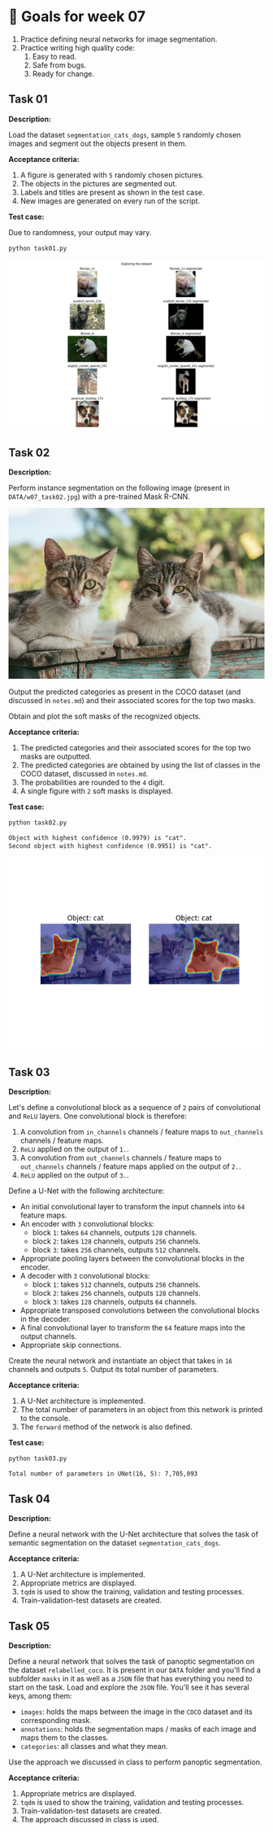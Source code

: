 # 🎯 Goals for week 07

1. Practice defining neural networks for image segmentation.
2. Practice writing high quality code:
   1. Easy to read.
   2. Safe from bugs.
   3. Ready for change.

## Task 01

**Description:**

Load the dataset `segmentation_cats_dogs`, sample `5` randomly chosen images and segment out the objects present in them.

**Acceptance criteria:**

1. A figure is generated with `5` randomly chosen pictures.
2. The objects in the pictures are segmented out.
3. Labels and titles are present as shown in the test case.
4. New images are generated on every run of the script.

**Test case:**

Due to randomness, your output may vary.

```console
python task01.py
```

![w07_task01_result.jpeg](../DATA/w07_task01_result.jpeg "w07_task01_result.jpeg")

## Task 02

**Description:**

Perform instance segmentation on the following image (present in `DATA/w07_task02.jpg`) with a pre-trained Mask R-CNN.

![w07_task02.jpg](../DATA/w07_task02.jpg "w07_task02.jpg")

Output the predicted categories as present in the COCO dataset (and discussed in `notes.md`) and their associated scores for the top two masks.

Obtain and plot the soft masks of the recognized objects.

**Acceptance criteria:**

1. The predicted categories and their associated scores for the top two masks are outputted.
2. The predicted categories are obtained by using the list of classes in the COCO dataset, discussed in `notes.md`.
3. The probabilities are rounded to the `4` digit.
4. A single figure with `2` soft masks is displayed.

**Test case:**

```console
python task02.py
```

```console
Object with highest confidence (0.9979) is "cat".
Second object with highest confidence (0.9951) is "cat".
```

![w07_task02_result.png](../assets/w07_task02_result.png "w07_task02_result.png")

## Task 03

**Description:**

Let's define a convolutional block as a sequence of `2` pairs of convolutional and `ReLU` layers. One convolutional block is therefore:

1. A convolution from `in_channels` channels / feature maps to `out_channels` channels / feature maps.
2. `ReLU` applied on the output of `1.`.
3. A convolution from `out_channels` channels / feature maps to `out_channels` channels / feature maps applied on the output of `2.`.
4. `ReLU` applied on the output of `3.`.

Define a U-Net with the following architecture:

- An initial convolutional layer to transform the input channels into `64` feature maps.
- An encoder with `3` convolutional blocks:
  - block `1`: takes `64` channels, outputs `128` channels.
  - block `2`: takes `128` channels, outputs `256` channels.
  - block `3`: takes `256` channels, outputs `512` channels.
- Appropriate pooling layers between the convolutional blocks in the encoder.
- A decoder with `3` convolutional blocks:
  - block `1`: takes `512` channels, outputs `256` channels.
  - block `2`: takes `256` channels, outputs `128` channels.
  - block `3`: takes `128` channels, outputs `64` channels.
- Appropriate transposed convolutions between the convolutional blocks in the decoder.
- A final convolutional layer to transform the `64` feature maps into the output channels.
- Appropriate skip connections.

Create the neural network and instantiate an object that takes in `16` channels and outputs `5`. Output its total number of parameters.

**Acceptance criteria:**

1. A U-Net architecture is implemented.
2. The total number of parameters in an object from this network is printed to the console.
3. The `forward` method of the network is also defined.

**Test case:**

```console
python task03.py
```

```console
Total number of parameters in UNet(16, 5): 7,705,093
```

## Task 04

**Description:**

Define a neural network with the U-Net architecture that solves the task of semantic segmentation on the dataset `segmentation_cats_dogs`.

**Acceptance criteria:**

1. A U-Net architecture is implemented.
2. Appropriate metrics are displayed.
3. `tqdm` is used to show the training, validation and testing processes.
4. Train-validation-test datasets are created.

## Task 05

**Description:**

Define a neural network that solves the task of panoptic segmentation on the dataset `relabelled_coco`. It is present in our `DATA` folder and you'll find a subfolder `masks` in it as well as a `JSON` file that has everything you need to start on the task. Load and explore the `JSON` file. You'll see it has several keys, among them:

- `images`: holds the maps between the image in the `COCO` dataset and its corresponding mask.
- `annotations`: holds the segmentation maps / masks of each image and maps them to the classes.
- `categories`: all classes and what they mean.

Use the approach we discussed in class to perform panoptic segmentation.

**Acceptance criteria:**

1. Appropriate metrics are displayed.
2. `tqdm` is used to show the training, validation and testing processes.
3. Train-validation-test datasets are created.
4. The approach discussed in class is used.
